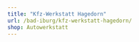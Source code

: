 ```yaml
---
title: "Kfz-Werkstatt Hagedorn"
url: /bad-iburg/kfz-werkstatt-hagedorn/
shop: Autowerkstatt
---
```

